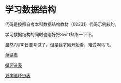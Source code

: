 # 学习数据结构



代码是按照自考本科数据结构教材（02331）代码示例敲的。

学习数据结构的同时也刚好把Swift熟练一下下。



虽然7月10日要考试了，但是我才刚开始看，难受啊马飞。

[单链表](https://github.com/zhangyu1818/data-structure/blob/main/Data%20Structure.playground/Pages/1%20Singly%20linked%20list%20.xcplaygroundpage/Contents.swift)

[循环链表](https://github.com/zhangyu1818/data-structure/blob/main/Data%20Structure.playground/Pages/2%20Circular%20linked%20list.xcplaygroundpage/Contents.swift)

[双向循环链表](https://github.com/zhangyu1818/data-structure/blob/main/Data%20Structure.playground/Pages/3%20Doubly%20linked%20list.xcplaygroundpage/Contents.swift)
